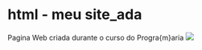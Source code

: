 # html - meu site_ada
 Pagina Web criada durante o curso do Progra{m}aria
![](https://priscilateodosio.github.io/html---meu-site_ada/)
